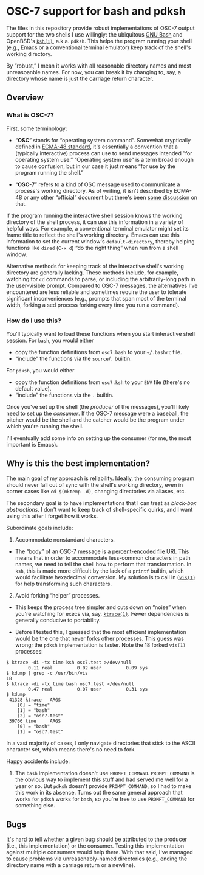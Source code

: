 # OSC-7 support for bash and pdksh

The files in this repository provide robust implementations of OSC-7 output support for the two shells I use willingly: the ubiquitous [GNU Bash](https://tiswww.case.edu/php/chet/bash/bashtop.html) and OpenBSD's [`ksh(1)`](https://man.openbsd.org/ksh.1), a.k.a. `pdksh`.  This helps the program running your shell (e.g., Emacs or a conventional terminal emulator) keep track of the shell's working directory.

By “robust,” I mean it works with all reasonable directory names and most unreasoanble names.  For now, you can break it by changing to, say, a directory whose name is just the carriage return character.

## Overview

### What is OSC-7?

First, some terminology:
  - “__OSC__” stands for “operating system command”.  Somewhat cryptically defined in [ECMA-48 standard](https://ecma-international.org/publications-and-standards/standards/ecma-48), it's essentially a convention that a (typically interactive) process can use to send messages intended ”for operating system use.”  “Operating system use” is a term broad enough to cause confusion, but in our case it just means “for use by the program running the shell.”
    
  - “__OSC-7__” refers to a kind of OSC message used to communicate a process's working directory.  As of writing, it isn't described by ECMA-48 or any other “official” document but there's been [some discussion](https://gitlab.freedesktop.org/terminal-wg/specifications/-/issues/20) on that.

If the program running the interactive shell session knows the working directory of the shell process, it can use this information in a variety of helpful ways.  For example, a conventional terminal emulator might set its frame title to reflect the shell's working directory.  Emacs can use this information to set the current window's `default-directory`, thereby helping functions like `dired` (`C-x d`) “do the right thing” when run from a shell window.

Alternative methods for keeping track of the interactive shell's working directory are generally lacking.  These methods include, for example, watching for `cd` commands to parse, or including the arbitrarily-long path in the user-visible prompt.  Compared to OSC-7 messages, the alternatives I've encountered are less reliable and sometimes require the user to tolerate significant inconveniences (e.g., prompts that span most of the terminal width, forking a sed process forking every time you run a command).

### How do I use this?

You'll typically want to load these functions when you start interactive shell session.  For `bash`, you would either
  - copy the function definitions from `osc7.bash` to your `~/.bashrc` file.
  - “include” the functions via the `source`/`.` builtin.

For `pdksh`, you would either
  - copy the function definitions from `osc7.ksh` to your `ENV` file (there's no default value).
  - “include” the functions via the `.` builtin.

Once you've set up the shell (the _producer_ of the messages), you'll likely need to set up the _consumer_.  If the OSC-7 message were a baseball, the pitcher would be the shell and the catcher would be the program under which you're running the shell.

I'll eventually add some info on setting up the consumer (for me, the most important is Emacs).

## Why is this the best implementation?

The main goal of my approach is reliability.  Ideally, the consuming program should never fall out of sync with the shell's working directory, even in corner cases like `cd $(mktemp -d)`, changing directories via aliases, etc.

The secondary goal is to have implementations that I can treat as _black-box abstractions_.  I don't want to keep track of shell-specific quirks, and I want using this after I forget how it works.

Subordinate goals include:
1. Accommodate nonstandard characters.
  - The “body” of an OSC-7 message is a [percent-encoded](https://en.wikipedia.org/wiki/Percent-encoding) [file URI](https://en.wikipedia.org/wiki/File_URI_scheme).  This means that in order to accommodate less-common characters in path names, we need to tell the shell how to perform that transformation.  In `ksh`, this is made more difficult by the lack of a `printf` builtin, which would facilitate hexadecimal conversion.  My solution is to call in ([`vis(1)`](https://man.openbsd.org/vis.1) for help transforming such characters.

2. Avoid forking “helper” processes.
  - This keeps the process tree simpler and cuts down on “noise” when you're watching for execs via, say, [`ktrace(1)`](https://man.openbsd.org/ktrace.1).  Fewer dependencies is generally conducive to portability.

  - Before I tested this, I guessed that the most efficient implementation would be the one that never forks other processes.  This guess was wrong; the `pdksh` implementation is faster.  Note the 18 forked `vis(1)` processes:
```
$ ktrace -di -tx time ksh osc7.test >/dev/null
        0.11 real         0.02 user         0.09 sys
$ kdump | grep -c /usr/bin/vis
18
$ ktrace -di -tx time bash osc7.test >/dev/null
        0.47 real         0.07 user         0.31 sys
$ kdump
 41328 ktrace   ARGS  
	[0] = "time"
	[1] = "bash"
	[2] = "osc7.test"
 39766 time     ARGS  
	[0] = "bash"
	[1] = "osc7.test"
```
 
In a vast majority of cases, I only navigate directories that stick to the ASCII character set, which means there's no need to fork.

Happy accidents include:
1. The `bash` implementation doesn't use `PROMPT_COMMAND`.  `PROMPT_COMMAND` is the obvious way to implement this stuff and had served me well for a year or so.  But `pdksh` doesn't provide `PROMPT_COMMAND`, so I had to make this work in its absence.  Turns out the same general approach that works for `pdksh` works for `bash`, so you're free to use `PROMPT_COMMAND` for something else.

## Bugs
It's hard to tell whether a given bug should be attributed to the producer (i.e., this implementation) or the consumer.  Testing this implementation against multiple consumers would help there.  With that said, I've managed to cause problems via unreasonably-named directories (e.g., ending the directory name with a carriage return or a newline).
